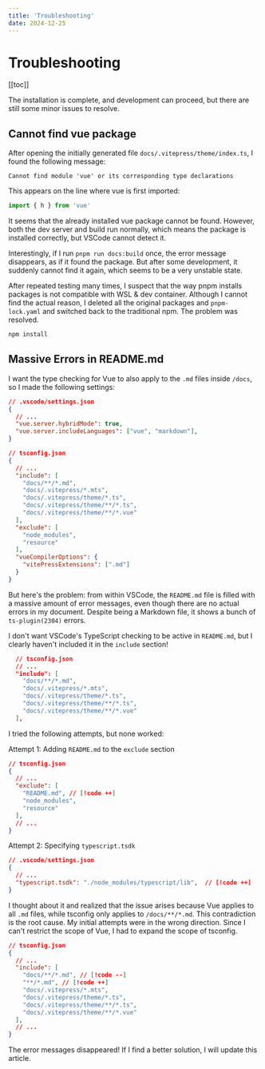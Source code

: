 ```yaml
---
title: 'Troubleshooting'
date: 2024-12-25
---
```


# Troubleshooting

[[toc]]

The installation is complete, and development can proceed, but there are still some minor issues to resolve.

## Cannot find vue package

After opening the initially generated file `docs/.vitepress/theme/index.ts`, I found the following message:

```
Cannot find module 'vue' or its corresponding type declarations
```

This appears on the line where vue is first imported:

```typescript
import { h } from 'vue'
```

It seems that the already installed vue package cannot be found. However, both the dev server and build run normally, which means the package is installed correctly, but VSCode cannot detect it.

Interestingly, if I run `pnpm run docs:build` once, the error message disappears, as if it found the package. But after some development, it suddenly cannot find it again, which seems to be a very unstable state.

After repeated testing many times, I suspect that the way pnpm installs packages is not compatible with WSL & dev container. Although I cannot find the actual reason, I deleted all the original packages and `pnpm-lock.yaml` and switched back to the traditional npm. The problem was resolved.

```bash
npm install
```

## Massive Errors in README.md

I want the type checking for Vue to also apply to the `.md` files inside `/docs`, so I made the following settings:

```json
// .vscode/settings.json
{
  // ...
  "vue.server.hybridMode": true,
  "vue.server.includeLanguages": ["vue", "markdown"],
}
```

```json
// tsconfig.json
{
  // ...
  "include": [
    "docs/**/*.md",
    "docs/.vitepress/*.mts",
    "docs/.vitepress/theme/*.ts",
    "docs/.vitepress/theme/**/*.ts",
    "docs/.vitepress/theme/**/*.vue"
  ],
  "exclude": [
    "node_modules",
    "resource"
  ],
  "vueCompilerOptions": {
    "vitePressExtensions": [".md"]
  }
}
```

But here's the problem: from within VSCode, the `README.md` file is filled with a massive amount of error messages, even though there are no actual errors in my document. Despite being a Markdown file, it shows a bunch of `ts-plugin(2304)` errors.

I don't want VSCode's TypeScript checking to be active in `README.md`, but I clearly haven't included it in the `include` section!

```json
  // tsconfig.json
  // ...
  "include": [
    "docs/**/*.md",
    "docs/.vitepress/*.mts",
    "docs/.vitepress/theme/*.ts",
    "docs/.vitepress/theme/**/*.ts",
    "docs/.vitepress/theme/**/*.vue"
  ],
```

I tried the following attempts, but none worked:

Attempt 1: Adding `README.md` to the `exclude` section

```json
// tsconfig.json
{
  // ...
  "exclude": [
    "README.md", // [!code ++]
    "node_modules",
    "resource"
  ],
  // ...
}
```

Attempt 2: Specifying `typescript.tsdk`

```json
// .vscode/settings.json
{
  // ...
  "typescript.tsdk": "./node_modules/typescript/lib",  // [!code ++]
}
```

I thought about it and realized that the issue arises because Vue applies to all `.md` files, while tsconfig only applies to `/docs/**/*.md`. This contradiction is the root cause. My initial attempts were in the wrong direction. Since I can't restrict the scope of Vue, I had to expand the scope of tsconfig.

```json
// tsconfig.json
{
  // ...
  "include": [
    "docs/**/*.md", // [!code --]
    "**/*.md", // [!code ++]
    "docs/.vitepress/*.mts",
    "docs/.vitepress/theme/*.ts",
    "docs/.vitepress/theme/**/*.ts",
    "docs/.vitepress/theme/**/*.vue"
  ],
  // ...
}
```

The error messages disappeared! If I find a better solution, I will update this article.
